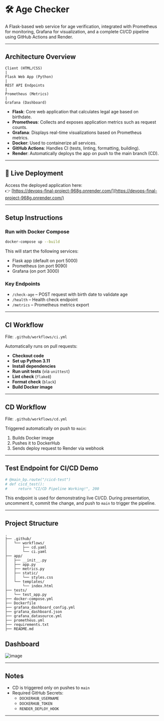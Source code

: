 ﻿# 🛠️ Age Checker

A Flask-based web service for age verification, integrated with Prometheus for monitoring, Grafana for visualization, and a complete CI/CD pipeline using GitHub Actions and Render.

---

## Architecture Overview

```
Client (HTML/CSS)
|
Flask Web App (Python)
|
REST API Endpoints
|
Prometheus (Metrics)
|
Grafana (Dashboard)
```

- **Flask**: Core web application that calculates legal age based on birthdate.
- **Prometheus**: Collects and exposes application metrics such as request counts.
- **Grafana**: Displays real-time visualizations based on Prometheus metrics.
- **Docker**: Used to containerize all services.
- **GitHub Actions**: Handles CI (tests, linting, formatting, building).
- **Render**: Automatically deploys the app on push to the main branch (CD).

---

## 🔗 Live Deployment

Access the deployed application here:  
👉 [https://devops-final-project-968g.onrender.com/](https://devops-final-project-968g.onrender.com/)

---

## Setup Instructions

### Run with Docker Compose

```bash
docker-compose up --build
```

This will start the following services:

- Flask app (default on port 5000)
- Prometheus (on port 9090)
- Grafana (on port 3000)

### Key Endpoints

- `/check-age` – POST request with birth date to validate age
- `/health` – Health check endpoint
- `/metrics` – Prometheus metrics export

---

## CI Workflow

File: `.github/workflows/ci.yml`

Automatically runs on pull requests:

- **Checkout code**
- **Set up Python 3.11**
- **Install dependencies**
- **Run unit tests** (via `unittest`)
- **Lint check** (`flake8`)
- **Format check** (`black`)
- **Build Docker image**

---

## CD Workflow

File: `.github/workflows/cd.yml`

Triggered automatically on push to `main`:

1. Builds Docker image
2. Pushes it to DockerHub
3. Sends deploy request to Render via webhook

---

## Test Endpoint for CI/CD Demo

```python
# @main_bp.route("/cicd-test")
# def cicd_test():
#     return "CI/CD Pipeline Working!", 200
```

This endpoint is used for demonstrating live CI/CD. During presentation, uncomment it, commit the change, and push to `main` to trigger the pipeline.

---

## Project Structure

```
.
├── .github/
│   └── workflows/
│       ├── cd.yaml
│       └── ci.yaml
├── app/
│   ├── __init__.py
│   ├── app.py
│   ├── metrics.py
│   ├── static/
│   │   └── styles.css
│   └── templates/
│       └── index.html
├── tests/
│   └── test_app.py
├── docker-compose.yml
├── Dockerfile
├── grafana_dashboard_config.yml
├── grafana_dashboard.json
├── grafana_datasource.yml
├── prometheus.yml
├── requirements.txt
├── README.md

```
## Dashboard
![image](https://github.com/user-attachments/assets/e806e83d-49e8-4c6f-86a7-2cdbd95de3ea)

---

## Notes

- CD is triggered only on pushes to `main`
- Required GitHub Secrets:
  - `DOCKERHUB_USERNAME`
  - `DOCKERHUB_TOKEN`
  - `RENDER_DEPLOY_HOOK`

---
